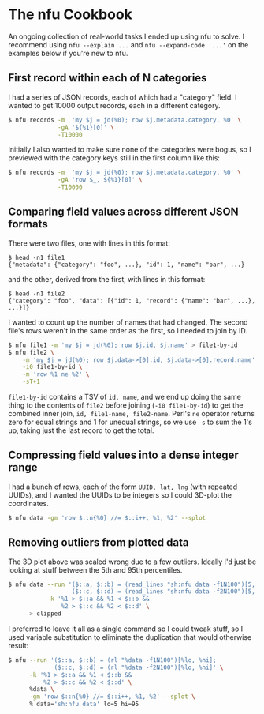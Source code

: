 # The nfu Cookbook
An ongoing collection of real-world tasks I ended up using nfu to solve. I
recommend using `nfu --explain ...` and `nfu --expand-code '...'` on the
examples below if you're new to nfu.

## First record within each of N categories
I had a series of JSON records, each of which had a "category" field. I wanted
to get 10000 output records, each in a different category.

```sh
$ nfu records -m  'my $j = jd(%0); row $j.metadata.category, %0' \
              -gA '${%1}[0]' \
              -T10000
```

Initially I also wanted to make sure none of the categories were bogus, so I
previewed with the category keys still in the first column like this:

```sh
$ nfu records -m  'my $j = jd(%0); row $j.metadata.category, %0' \
              -gA 'row $_, ${%1}[0]' \
              -T10000
```

## Comparing field values across different JSON formats
There were two files, one with lines in this format:

```
$ head -n1 file1
{"metadata": {"category": "foo", ...}, "id": 1, "name": "bar", ...}
```

and the other, derived from the first, with lines in this format:

```
$ head -n1 file2
{"category": "foo", "data": [{"id": 1, "record": {"name": "bar", ...}, ...}]}
```

I wanted to count up the number of names that had changed. The second file's
rows weren't in the same order as the first, so I needed to join by ID.

```sh
$ nfu file1 -m 'my $j = jd(%0); row $j.id, $j.name' > file1-by-id
$ nfu file2 \
    -m 'my $j = jd(%0); row $j.data->[0].id, $j.data->[0].record.name' \
    -i0 file1-by-id \
    -m 'row %1 ne %2' \
    -sT+1
```

`file1-by-id` contains a TSV of `id, name`, and we end up doing the same thing
to the contents of `file2` before joining (`-i0 file1-by-id`) to get the
combined inner join, `id, file1-name, file2-name`. Perl's `ne` operator returns
zero for equal strings and 1 for unequal strings, so we use `-s` to sum the 1's
up, taking just the last record to get the total.

## Compressing field values into a dense integer range
I had a bunch of rows, each of the form `UUID, lat, lng` (with repeated UUIDs),
and I wanted the UUIDs to be integers so I could 3D-plot the coordinates.

```sh
$ nfu data -gm 'row $::n{%0} //= $::i++, %1, %2' --splot
```

## Removing outliers from plotted data
The 3D plot above was scaled wrong due to a few outliers. Ideally I'd just be
looking at stuff between the 5th and 95th percentiles.

```sh
$ nfu data --run '($::a, $::b) = (read_lines "sh:nfu data -f1N100")[5, 95];
                  ($::c, $::d) = (read_lines "sh:nfu data -f2N100")[5, 95]' \
           -k '%1 > $::a && %1 < $::b &&
               %2 > $::c && %2 < $::d' \
      > clipped
```

I preferred to leave it all as a single command so I could tweak stuff, so I
used variable substitution to eliminate the duplication that would otherwise
result:

```sh
$ nfu --run '($::a, $::b) = (rl "%data -f1N100")[%lo, %hi];
             ($::c, $::d) = (rl "%data -f2N100")[%lo, %hi]' \
      -k '%1 > $::a && %1 < $::b &&
          %2 > $::c && %2 < $::d' \
      %data \
      -gm 'row $::n{%0} //= $::i++, %1, %2' --splot \
      % data='sh:nfu data' lo=5 hi=95
```
